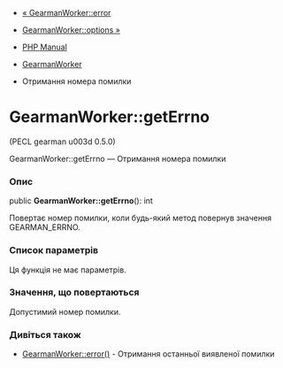 - [« GearmanWorker::error](gearmanworker.error.md)
- [GearmanWorker::options »](gearmanworker.options.md)

- [PHP Manual](index.md)
- [GearmanWorker](class.gearmanworker.md)
- Отримання номера помилки

# GearmanWorker::getErrno

(PECL gearman u003d 0.5.0)

GearmanWorker::getErrno — Отримання номера помилки

### Опис

public **GearmanWorker::getErrno**(): int

Повертає номер помилки, коли будь-який метод повернув значення
GEARMAN_ERRNO.

### Список параметрів

Ця функція не має параметрів.

### Значення, що повертаються

Допустимий номер помилки.

### Дивіться також

- [GearmanWorker::error()](gearmanworker.error.md) - Отримання
останньої виявленої помилки
